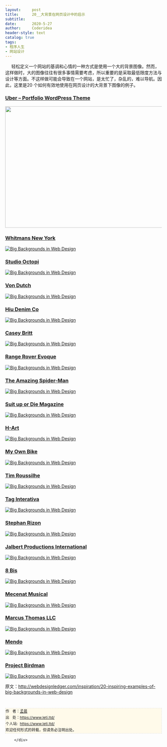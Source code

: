 ```yaml
---
layout:     post
title:      20__大背景在网页设计中的启示
subtitle:   
date:       2020-5-27
author:     Coderidea
header-style: text
catalog: true
tags:
- 程序人生
- 网站设计
--- 
```

<div class="postBody">
			<div id="cnblogs_post_body" class="blogpost-body"><p><span>     轻松定义一个网站的基调和心情的一种方式是使用一个大的背景图像。</span><span>然而，这样做时，大的图像往往有很多事情需要考虑，所以重要的是采取最低限度方法与设计等方面。</span><span>不这样做可能会导致在一个网站，是太忙了，杂乱的，难以导航。</span><span>因此，这里是20 个如何有效地使用在网页设计的大背景下图像的例子。</span></p>
<h3><a title="premium wordpress themes" href="http://themetrust.com/demos/uber/">Uber – Portfolio WordPress Theme</a></h3>
<p><a title="premium wordpress themes" href="http://themetrust.com/demos/uber/"><img class="aligncenter size-full wp-image-15136" title="uber_big_bkg" src="http://webdesignledger.com/wp-content/uploads/2012/05/uber_big_bkg.jpg" alt="" width="580" height="390" /></a></p>
<h3><a href="http://www.whitmansnyc.com/">Whitmans New York</a></h3>
<p><a href="http://www.whitmansnyc.com/"><img class="aligncenter size-full wp-image-3448" title="Big Backgrounds in Web Design" src="http://webdesignledger.com/wp-content/uploads/2012/05/bigbackgrounds01.jpg" alt="Big Backgrounds in Web Design" /></a></p>
<h3><a href="http://octopi.co.uk/">Studio Octopi</a></h3>
<p><a href="http://octopi.co.uk/"><img class="aligncenter size-full wp-image-3448" title="Big Backgrounds in Web Design" src="http://webdesignledger.com/wp-content/uploads/2012/05/bigbackgrounds02.jpg" alt="Big Backgrounds in Web Design" /></a></p>
<h3><a href="http://www.vondutch.com/">Von Dutch</a></h3>
<p><a href="http://www.vondutch.com/"><img class="aligncenter size-full wp-image-3448" title="Big Backgrounds in Web Design" src="http://webdesignledger.com/wp-content/uploads/2012/05/bigbackgrounds03.jpg" alt="Big Backgrounds in Web Design" /></a></p>
<h3><a href="http://hiutdenim.co.uk/">Hiu Denim Co</a></h3>
<p><a href="http://hiutdenim.co.uk/"><img class="aligncenter size-full wp-image-3448" title="Big Backgrounds in Web Design" src="http://webdesignledger.com/wp-content/uploads/2012/05/bigbackgrounds04.jpg" alt="Big Backgrounds in Web Design" /></a></p>
<h3><a href="http://www.caseybritt.com/">Casey Britt</a></h3>
<p><a href="http://www.caseybritt.com/"><img class="aligncenter size-full wp-image-3448" title="Big Backgrounds in Web Design" src="http://webdesignledger.com/wp-content/uploads/2012/05/bigbackgrounds05.jpg" alt="Big Backgrounds in Web Design" /></a></p>
<h3><a href="https://victoriabeckham.landrover.com/INT">Range Rover Evoque</a></h3>
<p><a href="https://victoriabeckham.landrover.com/INT"><img class="aligncenter size-full wp-image-3448" title="Big Backgrounds in Web Design" src="http://webdesignledger.com/wp-content/uploads/2012/05/bigbackgrounds06.jpg" alt="Big Backgrounds in Web Design" /></a></p>
<h3><a href="http://www.theamazingspidermangame.com/">The Amazing Spider-Man</a></h3>
<p><a href="http://www.theamazingspidermangame.com/"><img class="aligncenter size-full wp-image-3448" title="Big Backgrounds in Web Design" src="http://webdesignledger.com/wp-content/uploads/2012/05/bigbackgrounds07.jpg" alt="Big Backgrounds in Web Design" /></a></p>
<h3><a href="http://magazine1.suitupordie.com/">Suit up or Die Magazine</a></h3>
<p><a href="http://magazine1.suitupordie.com/"><img class="aligncenter size-full wp-image-3448" title="Big Backgrounds in Web Design" src="http://webdesignledger.com/wp-content/uploads/2012/05/bigbackgrounds08.jpg" alt="Big Backgrounds in Web Design" /></a></p>
<h3><a href="http://www.h-art.com/">H-Art</a></h3>
<p><a href="http://www.h-art.com/"><img class="aligncenter size-full wp-image-3448" title="Big Backgrounds in Web Design" src="http://webdesignledger.com/wp-content/uploads/2012/05/bigbackgrounds09.jpg" alt="Big Backgrounds in Web Design" /></a></p>
<h3><a href="http://www.myownbike.de/">My Own Bike</a></h3>
<p><a href="http://www.myownbike.de/"><img class="aligncenter size-full wp-image-3448" title="Big Backgrounds in Web Design" src="http://webdesignledger.com/wp-content/uploads/2012/05/bigbackgrounds10.jpg" alt="Big Backgrounds in Web Design" /></a></p>
<h3><a href="http://timothee-roussilhe.com/">Tim Roussilhe</a></h3>
<p><a href="http://timothee-roussilhe.com/"><img class="aligncenter size-full wp-image-3448" title="Big Backgrounds in Web Design" src="http://webdesignledger.com/wp-content/uploads/2012/05/bigbackgrounds11.jpg" alt="Big Backgrounds in Web Design" /></a></p>
<h3><a href="http://www.taginterativa.com.br/">Tag Interativa</a></h3>
<p><a href="http://www.taginterativa.com.br/"><img class="aligncenter size-full wp-image-3448" title="Big Backgrounds in Web Design" src="http://webdesignledger.com/wp-content/uploads/2012/05/bigbackgrounds12.jpg" alt="Big Backgrounds in Web Design" /></a></p>
<h3><a href="http://www.stephanrizon.com/">Stephan Rizon</a></h3>
<p><a href="http://www.stephanrizon.com/"><img class="aligncenter size-full wp-image-3448" title="Big Backgrounds in Web Design" src="http://webdesignledger.com/wp-content/uploads/2012/05/bigbackgrounds13.jpg" alt="Big Backgrounds in Web Design" /></a></p>
<h3><a href="http://jalbertfilm.com/">Jalbert Productions International</a></h3>
<p><a href="http://jalbertfilm.com/"><img class="aligncenter size-full wp-image-3448" title="Big Backgrounds in Web Design" src="http://webdesignledger.com/wp-content/uploads/2012/05/bigbackgrounds14.jpg" alt="Big Backgrounds in Web Design" /></a></p>
<h3><a href="http://www.8bisbranding.com/">8 Bis</a></h3>
<p><a href="http://www.8bisbranding.com/"><img class="aligncenter size-full wp-image-3448" title="Big Backgrounds in Web Design" src="http://webdesignledger.com/wp-content/uploads/2012/05/bigbackgrounds15.jpg" alt="Big Backgrounds in Web Design" /></a></p>
<h3><a href="http://www.mecenatmusical.societegenerale.com/">Mecenat Musical</a></h3>
<p><a href="http://www.mecenatmusical.societegenerale.com/"><img class="aligncenter size-full wp-image-3448" title="Big Backgrounds in Web Design" src="http://webdesignledger.com/wp-content/uploads/2012/05/bigbackgrounds16.jpg" alt="Big Backgrounds in Web Design" /></a></p>
<h3><a href="http://www.marcusthomasllc.com/">Marcus Thomas LLC</a></h3>
<p><a href="http://www.marcusthomasllc.com/"><img class="aligncenter size-full wp-image-3448" title="Big Backgrounds in Web Design" src="http://webdesignledger.com/wp-content/uploads/2012/05/bigbackgrounds17.jpg" alt="Big Backgrounds in Web Design" /></a></p>
<h3><a href="http://mendo.nl/">Mendo</a></h3>
<p><a href="http://mendo.nl/"><img class="aligncenter size-full wp-image-3448" title="Big Backgrounds in Web Design" src="http://webdesignledger.com/wp-content/uploads/2012/05/bigbackgrounds18.jpg" alt="Big Backgrounds in Web Design" /></a></p>
<h3><a href="http://project.birdman.ne.jp/">Project Birdman</a></h3>
<p><a href="http://project.birdman.ne.jp/"><img class="aligncenter size-full wp-image-3448" title="Big Backgrounds in Web Design" src="http://webdesignledger.com/wp-content/uploads/2012/05/bigbackgrounds19.jpg" alt="Big Backgrounds in Web Design" /></a></p>
<p><span>原文：<a href="http://webdesignledger.com/inspiration/20-inspiring-examples-of-big-backgrounds-in-web-design">http://webdesignledger.com/inspiration/20-inspiring-examples-of-big-backgrounds-in-web-design</a></span></p>


<div id="ckepop"> </div>
<div>
<p id="PSignature" style="line-height:20px;background:#FFFAEA no-repeat 2% 50%;font-size:12px;border:#e0e0e0 1px dashed;">作   者：<a href="https://www.leti.ltd/">孟晨</a> <br /> 出   处：<a href="https://www.leti.ltd/">https://www.leti.ltd/</a> <br />个人站:  <a href="https://www.leti.ltd/">https://www.leti.ltd/</a><br />欢迎任何形式的转载，但请务必注明出处。</p>
</div></div><div id="MySignature"></div>
<div class="clear"></div>
<div id="blog_post_info_block">
<div id="BlogPostCategory"></div>
<div id="EntryTag"></div>
<div id="blog_post_info">
</div>
<div class="clear"></div>
<div id="post_next_prev"></div>
</div>


		</div>